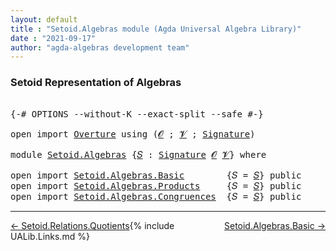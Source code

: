 ```yaml
---
layout: default
title : "Setoid.Algebras module (Agda Universal Algebra Library)"
date : "2021-09-17"
author: "agda-algebras development team"
---
```


### <a id="setoid-representation-of-algebras">Setoid Representation of Algebras</a>

<pre class="Agda">

<a id="252" class="Symbol">{-#</a> <a id="256" class="Keyword">OPTIONS</a> <a id="264" class="Pragma">--without-K</a> <a id="276" class="Pragma">--exact-split</a> <a id="290" class="Pragma">--safe</a> <a id="297" class="Symbol">#-}</a>

<a id="302" class="Keyword">open</a> <a id="307" class="Keyword">import</a> <a id="314" href="Overture.html" class="Module">Overture</a> <a id="323" class="Keyword">using</a> <a id="329" class="Symbol">(</a><a id="330" href="Overture.Signatures.html#645" class="Generalizable">𝓞</a> <a id="332" class="Symbol">;</a> <a id="334" href="Overture.Signatures.html#647" class="Generalizable">𝓥</a> <a id="336" class="Symbol">;</a> <a id="338" href="Overture.Signatures.html#3300" class="Function">Signature</a><a id="347" class="Symbol">)</a>

<a id="350" class="Keyword">module</a> <a id="357" href="Setoid.Algebras.html" class="Module">Setoid.Algebras</a> <a id="373" class="Symbol">{</a><a id="374" href="Setoid.Algebras.html#374" class="Bound">𝑆</a> <a id="376" class="Symbol">:</a> <a id="378" href="Overture.Signatures.html#3300" class="Function">Signature</a> <a id="388" href="Overture.Signatures.html#645" class="Generalizable">𝓞</a> <a id="390" href="Overture.Signatures.html#647" class="Generalizable">𝓥</a><a id="391" class="Symbol">}</a> <a id="393" class="Keyword">where</a>

<a id="400" class="Keyword">open</a> <a id="405" class="Keyword">import</a> <a id="412" href="Setoid.Algebras.Basic.html" class="Module">Setoid.Algebras.Basic</a>        <a id="441" class="Symbol">{</a><a id="442" class="Argument">𝑆</a> <a id="444" class="Symbol">=</a> <a id="446" href="Setoid.Algebras.html#374" class="Bound">𝑆</a><a id="447" class="Symbol">}</a> <a id="449" class="Keyword">public</a>
<a id="456" class="Keyword">open</a> <a id="461" class="Keyword">import</a> <a id="468" href="Setoid.Algebras.Products.html" class="Module">Setoid.Algebras.Products</a>     <a id="497" class="Symbol">{</a><a id="498" class="Argument">𝑆</a> <a id="500" class="Symbol">=</a> <a id="502" href="Setoid.Algebras.html#374" class="Bound">𝑆</a><a id="503" class="Symbol">}</a> <a id="505" class="Keyword">public</a>
<a id="512" class="Keyword">open</a> <a id="517" class="Keyword">import</a> <a id="524" href="Setoid.Algebras.Congruences.html" class="Module">Setoid.Algebras.Congruences</a>  <a id="553" class="Symbol">{</a><a id="554" class="Argument">𝑆</a> <a id="556" class="Symbol">=</a> <a id="558" href="Setoid.Algebras.html#374" class="Bound">𝑆</a><a id="559" class="Symbol">}</a> <a id="561" class="Keyword">public</a>
</pre>

--------------------------------

<span style="float:left;">[← Setoid.Relations.Quotients](Setoid.Relations.Quotients.html)</span>
<span style="float:right;">[Setoid.Algebras.Basic →](Setoid.Algebras.Basic.html)</span>

{% include UALib.Links.md %}
